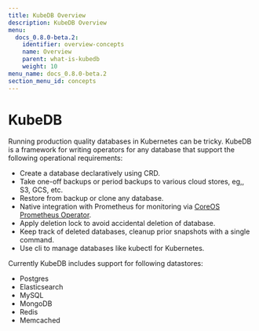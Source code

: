 ```yaml
---
title: KubeDB Overview
description: KubeDB Overview
menu:
  docs_0.8.0-beta.2:
    identifier: overview-concepts
    name: Overview
    parent: what-is-kubedb
    weight: 10
menu_name: docs_0.8.0-beta.2
section_menu_id: concepts
---
```


# KubeDB

Running production quality databases in Kubernetes can be tricky. KubeDB is a framework for writing operators for any database that support the following operational requirements:

 - Create a database declaratively using CRD.
 - Take one-off backups or period backups to various cloud stores, eg,, S3, GCS, etc.
 - Restore from backup or clone any database.
 - Native integration with Prometheus for monitoring via [CoreOS Prometheus Operator](https://github.com/coreos/prometheus-operator).
 - Apply deletion lock to avoid accidental deletion of database.
 - Keep track of deleted databases, cleanup prior snapshots with a single command.
 - Use cli to manage databases like kubectl for Kubernetes.

Currently KubeDB includes support for following datastores:
 - Postgres
 - Elasticsearch
 - MySQL
 - MongoDB
 - Redis
 - Memcached
